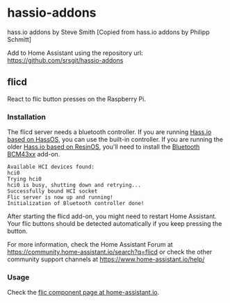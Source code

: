 # hassio-addons
hass.io addons by Steve Smith
[Copied from hass.io addons by Philipp Schmitt]

Add to Home Assistant using the repository url: 
https://github.com/srsgit/hassio-addons

## flicd

React to flic button presses on the Raspberry Pi.

### Installation

The flicd server needs a bluetooth controller. If you are running [Hass.io based on HassOS](https://www.home-assistant.io/blog/2018/07/11/hassio-images/), you can use the built-in controller. If you are running the older [Hass.io based on ResinOS](https://www.home-assistant.io/blog/2018/07/11/hassio-images/), you'll need to install the [Bluetooth BCM43xx](https://www.home-assistant.io/addons/bluetooth_bcm43xx/) add-on.

```
Available HCI devices found:
hci0
Trying hci0
hci0 is busy, shutting down and retrying...
Successfully bound HCI socket
Flic server is now up and running!
Initialization of Bluetooth controller done!
```

After starting the flicd add-on, you might need to restart Home Assistant.
Your flic buttons should be detected automatically if you keep pressing the button.

For more information, check the Home Assistant Forum at https://community.home-assistant.io/search?q=flicd or check the other community support channels at https://www.home-assistant.io/help/

### Usage

Check the [flic component page at home-assistant.io](https://www.home-assistant.io/components/binary_sensor.flic/).

